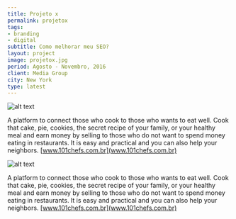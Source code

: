 ```yaml
---
title: Projeto x
permalink: projetox
tags:
- branding
- digital
subtitle: Como melhorar meu SEO?
layout: project
image: projetox.jpg
period: Agosto - Novembro, 2016
client: Media Group
city: New York
type: latest
---
```


![alt text](/upload/projetox.jpg "Tela a")

A platform to connect those who cook to those who wants to eat well. Cook that cake, pie, cookies, the secret recipe of your family, or your healthy meal and earn money by selling to those who do not want to spend money eating in restaurants. It is easy and practical and you can also help your neighbors. [www.101chefs.com.br](www.101chefs.com.br)

![alt text](/upload/projetox.jpg "Tela a")

A platform to connect those who cook to those who wants to eat well. Cook that cake, pie, cookies, the secret recipe of your family, or your healthy meal and earn money by selling to those who do not want to spend money eating in restaurants. It is easy and practical and you can also help your neighbors. [www.101chefs.com.br](www.101chefs.com.br)